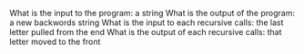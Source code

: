 What is the input to the program: a string
What is the output of the program: a new backwords string
What is the input to each recursive calls:	the last letter pulled from the end
What is the output of each recursive calls: that letter moved to the front